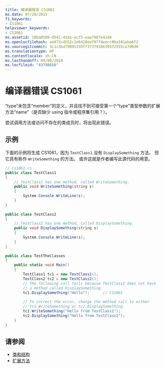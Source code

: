 ```yaml
---
title: 编译器错误 CS1061
ms.date: 07/20/2015
f1_keywords:
- CS1061
helpviewer_keywords:
- CS1061
ms.assetid: 10ba0509-d541-43da-acf5-eaa7987e41d4
ms.openlocfilehash: ae873c4552c1e6428eef97f4eecc06a101aba6f2
ms.sourcegitcommit: 3c1c3ba79895335ff3737934e39372555ca7d6d0
ms.translationtype: HT
ms.contentlocale: zh-CN
ms.lasthandoff: 09/06/2018
ms.locfileid: "43798656"
---
```

# <a name="compiler-error-cs1061"></a>编译器错误 CS1061
“type”未包含“member”的定义，并且找不到可接受第一个“type”类型参数的扩展方法“name”（是否缺少 using 指令或程序集引用？）。  
  
 尝试调用方法或访问不存在的类成员时，将出现此错误。  
  
## <a name="example"></a>示例  
 下面的示例将生成 CS1061，因为 `TestClass1` 没有 `DisplaySomething` 方法。 但它具有称作 `WriteSomething` 的方法。 或许这就是作者编写此源代码的用意。  
  
```csharp  
// cs1061.cs  
public class TestClass1  
{  
    // TestClass1 has one method, called WriteSomething.  
    public void WriteSomething(string s)  
    {  
        System.Console.WriteLine(s);  
    }  
}  
  
public class TestClass2  
{  
    // TestClass2 has one method, called DisplaySomething.  
    public void DisplaySomething(string s)  
    {  
        System.Console.WriteLine(s);  
    }  
}  
  
public class TestTheClasses  
{  
    public static void Main()  
    {  
        TestClass1 tc1 = new TestClass1();  
        TestClass2 tc2 = new TestClass2();  
        // The following call fails because TestClass1 does not have   
        // a method called DisplaySomething.  
        tc1.DisplaySomething("Hello");      // CS1061  
  
        // To correct the error, change the method call to either   
        // tc1.WriteSomething or tc2.DisplaySomething.  
        tc1.WriteSomething("Hello from TestClass1");  
        tc2.DisplaySomething("Hello from TestClass2");  
    }  
}  
```  
  
## <a name="see-also"></a>请参阅  

- [类和结构](../../../csharp/programming-guide/classes-and-structs/index.md)  
- [扩展方法](../../../csharp/programming-guide/classes-and-structs/extension-methods.md)
